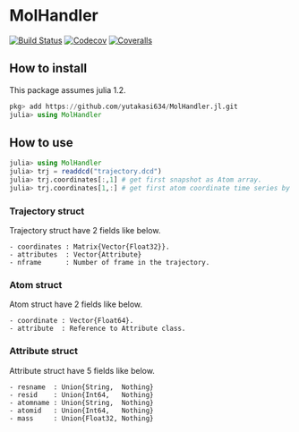 # MolHandler

[![Build Status](https://travis-ci.com/yutakasi634/MolHandler.svg?branch=master)](https://travis-ci.com/yutakasi634/MolHandler.jl)
[![Codecov](https://codecov.io/gh/yutakasi634/MolHandler.jl/branch/master/graph/badge.svg)](https://codecov.io/gh/yutakasi634/MolHandler.jl)
[![Coveralls](https://coveralls.io/repos/github/yutakasi634/MolHandler.jl/badge.svg?branch=master)](https://coveralls.io/github/yutakasi634/MolHandler.jl?branch=master)

## How to install
This package assumes julia 1.2.
```julia
pkg> add https://github.com/yutakasi634/MolHandler.jl.git
julia> using MolHandler
```

## How to use
```julia
julia> using MolHandler
julia> trj = readdcd("trajectory.dcd")
julia> trj.coordinates[:,1] # get first snapshot as Atom array.
julia> trj.coordinates[1,:] # get first atom coordinate time series by Atom array.
```

### Trajectory struct
Trajectory struct have 2 fields like below.

    - coordinates : Matrix{Vector{Float32}}.
    - attributes  : Vector{Attribute}
    - nframe      : Number of frame in the trajectory.

### Atom struct
Atom struct have 2 fields like below.

    - coordinate : Vector{Float64}.
    - attribute  : Reference to Attribute class.

### Attribute struct
Attribute struct have 5 fields like below.

    - resname  : Union{String,  Nothing}
    - resid    : Union{Int64,   Nothing}
    - atomname : Union{String,  Nothing}
    - atomid   : Union{Int64,   Nothing}
    - mass     : Union{Float32, Nothing}

